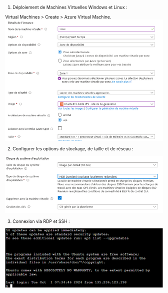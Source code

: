 1. Déploiement de Machines Virtuelles Windows et Linux :

Virtual Machines > Create > Azure Virtual Machine.
![create](/Lab1/créationvm.png)

2. Configurer les options de stockage, de taille et de réseau :

![disk](/Lab1/gestiondisque.png)

3. Connexion via RDP et SSH :

![log](/Lab1/Connexion.png)
